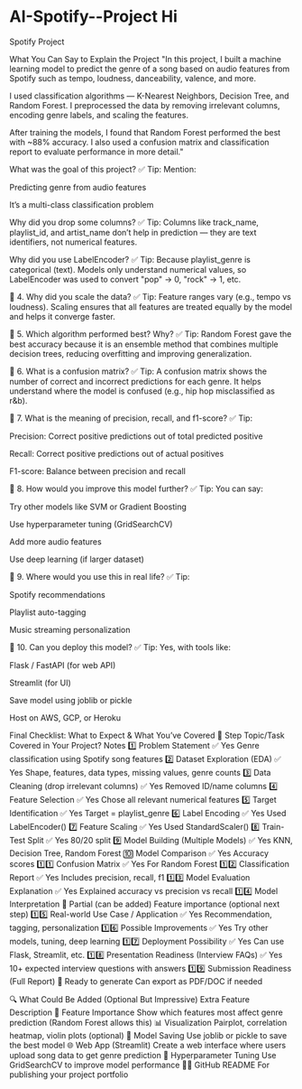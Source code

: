# AI-Spotify--Project Hi

Spotify Project

What You Can Say to Explain the Project
"In this project, I built a machine learning model to predict the genre of a song based on audio features from Spotify such as tempo, loudness, danceability, valence, and more.

I used classification algorithms — K-Nearest Neighbors, Decision Tree, and Random Forest. I preprocessed the data by removing irrelevant columns, encoding genre labels, and scaling the features.

After training the models, I found that Random Forest performed the best with ~88% accuracy. I also used a confusion matrix and classification report to evaluate performance in more detail."

 What was the goal of this project?
✅ Tip: Mention:

Predicting genre from audio features

It’s a multi-class classification problem

Why did you drop some columns?
✅ Tip:
Columns like track_name, playlist_id, and artist_name don’t help in prediction — they are text identifiers, not numerical features.

Why did you use LabelEncoder?
✅ Tip:
Because playlist_genre is categorical (text). Models only understand numerical values, so LabelEncoder was used to convert "pop" → 0, "rock" → 1, etc.

🔸 4. Why did you scale the data?
✅ Tip:
Feature ranges vary (e.g., tempo vs loudness). Scaling ensures that all features are treated equally by the model and helps it converge faster.

🔸 5. Which algorithm performed best? Why?
✅ Tip:
Random Forest gave the best accuracy because it is an ensemble method that combines multiple decision trees, reducing overfitting and improving generalization.

🔸 6. What is a confusion matrix?
✅ Tip:
A confusion matrix shows the number of correct and incorrect predictions for each genre. It helps understand where the model is confused (e.g., hip hop misclassified as r&b).

🔸 7. What is the meaning of precision, recall, and f1-score?
✅ Tip:

Precision: Correct positive predictions out of total predicted positive

Recall: Correct positive predictions out of actual positives

F1-score: Balance between precision and recall

🔸 8. How would you improve this model further?
✅ Tip: You can say:

Try other models like SVM or Gradient Boosting

Use hyperparameter tuning (GridSearchCV)

Add more audio features

Use deep learning (if larger dataset)

🔸 9. Where would you use this in real life?
✅ Tip:

Spotify recommendations

Playlist auto-tagging

Music streaming personalization

🔸 10. Can you deploy this model?
✅ Tip:
Yes, with tools like:

Flask / FastAPI (for web API)

Streamlit (for UI)

Save model using joblib or pickle

Host on AWS, GCP, or Heroku

Final Checklist: What to Expect & What You’ve Covered
🔢 Step	Topic/Task	Covered in Your Project?	Notes
1️⃣	Problem Statement	✅ Yes	Genre classification using Spotify song features
2️⃣	Dataset Exploration (EDA)	✅ Yes	Shape, features, data types, missing values, genre counts
3️⃣	Data Cleaning (drop irrelevant columns)	✅ Yes	Removed ID/name columns
4️⃣	Feature Selection	✅ Yes	Chose all relevant numerical features
5️⃣	Target Identification	✅ Yes	Target = playlist_genre
6️⃣	Label Encoding	✅ Yes	Used LabelEncoder()
7️⃣	Feature Scaling	✅ Yes	Used StandardScaler()
8️⃣	Train-Test Split	✅ Yes	80/20 split
9️⃣	Model Building (Multiple Models)	✅ Yes	KNN, Decision Tree, Random Forest
🔟	Model Comparison	✅ Yes	Accuracy scores
1️⃣1️⃣	Confusion Matrix	✅ Yes	For Random Forest
1️⃣2️⃣	Classification Report	✅ Yes	Includes precision, recall, f1
1️⃣3️⃣	Model Evaluation Explanation	✅ Yes	Explained accuracy vs precision vs recall
1️⃣4️⃣	Model Interpretation	🔄 Partial (can be added)	Feature importance (optional next step)
1️⃣5️⃣	Real-world Use Case / Application	✅ Yes	Recommendation, tagging, personalization
1️⃣6️⃣	Possible Improvements	✅ Yes	Try other models, tuning, deep learning
1️⃣7️⃣	Deployment Possibility	✅ Yes	Can use Flask, Streamlit, etc.
1️⃣8️⃣	Presentation Readiness (Interview FAQs)	✅ Yes	10+ expected interview questions with answers
1️⃣9️⃣	Submission Readiness (Full Report)	🔄 Ready to generate	Can export as PDF/DOC if needed

🔍 What Could Be Added (Optional But Impressive)
Extra Feature	Description
🎯 Feature Importance	Show which features most affect genre prediction (Random Forest allows this)
📊 Visualization	Pairplot, correlation heatmap, violin plots (optional)
💾 Model Saving	Use joblib or pickle to save the best model
🌐 Web App (Streamlit)	Create a web interface where users upload song data to get genre prediction
🧠 Hyperparameter Tuning	Use GridSearchCV to improve model performance
🧑‍💻 GitHub README	For publishing your project portfolio
